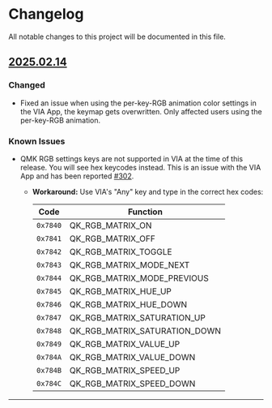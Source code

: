 # Changelog

All notable changes to this project will be documented in this file.

## [2025.02.14]

### Changed

- Fixed an issue when using the per-key-RGB animation color settings in the VIA App, the keymap gets overwritten.  Only affected users using the per-key-RGB animation.

### Known Issues

- QMK RGB settings keys are not supported in VIA at the time of this release.  You will see hex keycodes instead.  This is an issue with the VIA App and has been reported [#302](https://github.com/the-via/app/issues/302).

    - **Workaround:** Use VIA's "Any" key and type in the correct hex codes:  

        | Code | Function |
        |---|---|
        | `0x7840` | QK_RGB_MATRIX_ON |
        | `0x7841` | QK_RGB_MATRIX_OFF |
        | `0x7842` | QK_RGB_MATRIX_TOGGLE |
        | `0x7843` | QK_RGB_MATRIX_MODE_NEXT |
        | `0x7844` | QK_RGB_MATRIX_MODE_PREVIOUS |
        | `0x7845` | QK_RGB_MATRIX_HUE_UP |
        | `0x7846` | QK_RGB_MATRIX_HUE_DOWN |
        | `0x7847` | QK_RGB_MATRIX_SATURATION_UP |
        | `0x7848` | QK_RGB_MATRIX_SATURATION_DOWN |
        | `0x7849` | QK_RGB_MATRIX_VALUE_UP |
        | `0x784A` | QK_RGB_MATRIX_VALUE_DOWN |
        | `0x784B` | QK_RGB_MATRIX_SPEED_UP |
        | `0x784C` | QK_RGB_MATRIX_SPEED_DOWN |

---

[2025.02.14]: https://github.com/binepad-global/qmk_userspace_binepad/commit/22463f4598f7315c1df5dd0abf1cc0f2079cd45a
